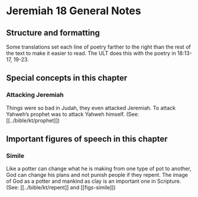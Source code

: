 # Jeremiah 18 General Notes
## Structure and formatting

Some translations set each line of poetry farther to the right than the rest of the text to make it easier to read. The ULT does this with the poetry in 18:13-17, 19-23.

## Special concepts in this chapter
### Attacking Jeremiah
Things were so bad in Judah, they even attacked Jeremiah. To attack Yahweh’s prophet was to attack Yahweh himself. (See: [[../bible/kt/prophet]])

## Important figures of speech in this chapter

### Simile

Like a potter can change what he is making from one type of pot to another, God can change his plans and not punish people if they repent. The image of God as a potter and mankind as clay is an important one in Scripture. (See: [[../bible/kt/repent]] and [[figs-simile]])